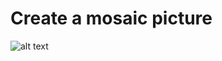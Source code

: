 # Create a mosaic picture

![alt text](https://github.com/VladMasgras/computer-vision-with-open-cv/blob/main/tema1/cod/mozaic.png?)
